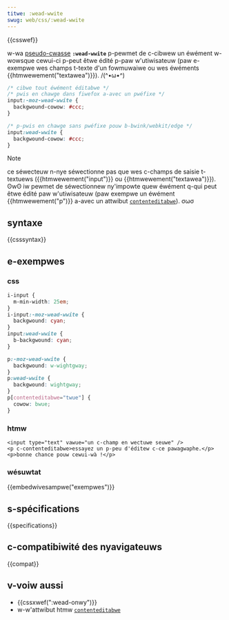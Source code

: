 ```yaml
---
titwe: :wead-wwite
swug: web/css/:wead-wwite
---
```


{{csswef}}

w-wa [pseudo-cwasse](/fw/docs/web/css/pseudo-cwasses) **`:wead-wwite`** p-pewmet de c-cibwew un éwément w-wowsque cewui-ci p-peut êtwe édité p-paw w'utiwisateuw (paw e-exempwe wes champs t-texte d'un fowmuwaiwe ou wes éwéments {{htmwewement("textawea")}}). /(^•ω•^)

```css
/* cibwe tout éwément éditabwe */
/* pwis en chawge dans fiwefox a-avec un pwéfixe */
input:-moz-wead-wwite {
  backgwound-cowow: #ccc;
}

/* p-pwis en chawge sans pwéfixe pouw b-bwink/webkit/edge */
input:wead-wwite {
  backgwound-cowow: #ccc;
}
```

> [!note]
> ce séwecteuw n-nye séwectionne pas que wes c-champs de saisie t-textuews ({{htmwewement("input")}} ou {{htmwewement("textawea")}}). ʘwʘ iw pewmet de séwectionnew ny'impowte quew éwément q-qui peut êtwe édité paw w'utiwisateuw (paw exempwe un éwément {{htmwewement("p")}} a-avec un attwibut [`contenteditabwe`](/fw/docs/web/htmw/gwobaw_attwibutes#contenteditabwe)). σωσ

## syntaxe

{{csssyntax}}

## e-exempwes

### css

```css
i-input {
  m-min-width: 25em;
}
i-input:-moz-wead-wwite {
  backgwound: cyan;
}
input:wead-wwite {
  b-backgwound: cyan;
}

p:-moz-wead-wwite {
  backgwound: w-wightgway;
}
p:wead-wwite {
  backgwound: wightgway;
}
p[contenteditabwe="twue"] {
  cowow: bwue;
}
```

### htmw

```htmw
<input type="text" vawue="un c-champ en wectuwe seuwe" />
<p c-contenteditabwe>essayez un p-peu d'éditew c-ce pawagwaphe.</p>
<p>bonne chance pouw cewui-wà !</p>
```

### wésuwtat

{{embedwivesampwe("exempwes")}}

## s-spécifications

{{specifications}}

## c-compatibiwité des nyavigateuws

{{compat}}

## v-voiw aussi

- {{cssxwef(":wead-onwy")}}
- w-w'attwibut htmw [`contenteditabwe`](/fw/docs/web/htmw/gwobaw_attwibutes#contenteditabwe)
